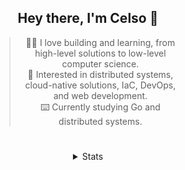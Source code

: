 <div align="center">

## Hey there, I'm Celso 🙂

<div style="max-width: 300px; ">

> 🧙‍♂️ I love building and learning, from high-level solutions to low-level computer science.<br>
> 🦉 Interested in distributed systems, cloud-native solutions, IaC, DevOps, and web development.<br>
> ⌨️ Currently studying Go and distributed systems.<br>

</div>

#

<details align="center">
<summary>Stats</summary>

<cr/>

<p style="text-align: center;">
<!--START_SECTION:waka-->

```txt
From: 29 September 2023 - To: 29 October 2023

Markdown          23 hrs 13 mins  ██████▒░░░░░░░░░░░░░░░░░░   25.13 %
Go                15 hrs 22 mins  ████░░░░░░░░░░░░░░░░░░░░░   16.63 %
YAML              12 hrs 21 mins  ███▒░░░░░░░░░░░░░░░░░░░░░   13.37 %
JavaScript        7 hrs 59 mins   ██░░░░░░░░░░░░░░░░░░░░░░░   08.64 %
Makefile          6 hrs 12 mins   █▓░░░░░░░░░░░░░░░░░░░░░░░   06.72 %
```

<!--END_SECTION:waka-->
</p>
  
<div>

<img src="http://github-readme-stats.vercel.app/api/top-langs/?username=celsobenedetti&layout=compact&custom_title=Languages&include_all_commits=true&count_private=true&langs_count=6&theme=transparent&bg_color=00000000" height="180em"/>
<img src="https://streak-stats.demolab.com?user=celsobenedetti&theme=transparent" height="180rem"/>

</div>

#

<a href="https://wakatime.com/@8a52c0fd-ec78-403a-81d0-07c674c564b3" title="Time coded since Jan 17 2022">
<img src="https://wakatime.com/badge/user/8a52c0fd-ec78-403a-81d0-07c674c564b3.svg" alt="Wakatime 2022" title="Time coded since Jan 17 2022" />
</a>

</details>

</div>
